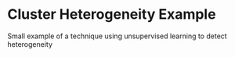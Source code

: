 # Cluster Heterogeneity Example

Small example of a technique using unsupervised learning to detect heterogeneity

